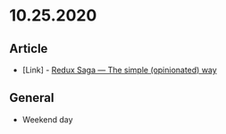 # 10.25.2020

## Article

- \[Link\] - [Redux Saga — The simple (opinionated) way](https://mihaimoraru.medium.com/redux-saga-the-simple-opinionated-way-f179d75ebcfc)

## General

- Weekend day
